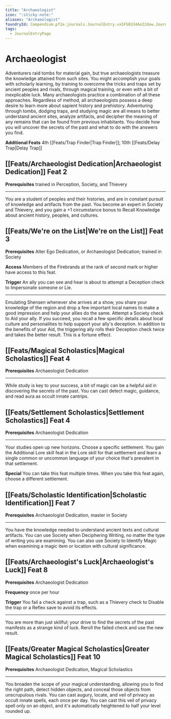 ```yaml
---
title: "Archaeologist"
icon: ":sticky-note:"
aliases: "Archaeologist"
foundryId: Compendium.pf2e.journals.JournalEntry.vx5FGEG34AxI2dow.JournalEntryPage.O79hOcsaQyj3aQC5
tags:
  - JournalEntryPage
---
```


# Archaeologist
Adventurers raid tombs for material gain, but true archaeologists treasure the knowledge attained from such sites. You might accomplish your goals with scholarly learning, by training to overcome the tricks and traps set by ancient peoples and rivals, through magical training, or even with a bit of inexplicable luck. Many archaeologists practice a combination of all these approaches. Regardless of method, all archaeologists possess a deep desire to learn more about sapient history and prehistory. Adventuring through tombs, dodging traps, and studying magic are all means to better understand ancient sites, analyze artifacts, and decipher the meaning of any remains that can be found from previous inhabitants. You decide how you will uncover the secrets of the past and what to do with the answers you find.

**Additional Feats** 4th [[Feats/Trap Finder|Trap Finder]]; 10th [[Feats/Delay Trap|Delay Trap]]

## [[Feats/Archaeologist Dedication|Archaeologist Dedication]] Feat 2

**Prerequisites** trained in Perception, Society, and Thievery

* * *

You are a student of peoples and their histories, and are in constant pursuit of knowledge and artifacts from the past. You become an expert in Society and Thievery, and you gain a +1 circumstance bonus to Recall Knowledge about ancient history, peoples, and cultures.

## [[Feats/We're on the List|We're on the List]] Feat 3

**Prerequisites** Alter Ego Dedication, or Archaeologist Dedication; trained in Society

**Access** Members of the Firebrands at the rank of second mark or higher have access to this feat.

**Trigger** An ally you can see and hear is about to attempt a Deception check to Impersonate someone or Lie.

* * *

Emulating Shensen whenever she arrives at a show, you share your knowledge of the region and drop a few important local names to make a good impression and help your allies do the same. Attempt a Society check to Aid your ally. If you succeed, you recall a few specific details about local culture and personalities to help support your ally's deception. In addition to the benefits of your Aid, the triggering ally rolls their Deception check twice and takes the better result. This is a fortune effect.

## [[Feats/Magical Scholastics|Magical Scholastics]] Feat 4

**Prerequisites** Archaeologist Dedication

* * *

While study is key to your success, a bit of magic can be a helpful aid in discovering the secrets of the past. You can cast detect magic, guidance, and read aura as occult innate cantrips.

## [[Feats/Settlement Scholastics|Settlement Scholastics]] Feat 4

**Prerequisites** Archaeologist Dedication

* * *

Your studies open up new horizons. Choose a specific settlement. You gain the Additional Lore skill feat in the Lore skill for that settlement and learn a single common or uncommon language of your choice that's prevalent in that settlement.

**Special** You can take this feat multiple times. When you take this feat again, choose a different settlement.

## [[Feats/Scholastic Identification|Scholastic Identification]] Feat 7

**Prerequisites** Archaeologist Dedication, master in Society

* * *

You have the knowledge needed to understand ancient texts and cultural artifacts. You can use Society when Deciphering Writing, no matter the type of writing you are examining. You can also use Society to Identify Magic when examining a magic item or location with cultural significance.

## [[Feats/Archaeologist's Luck|Archaeologist's Luck]] Feat 8

**Prerequisites** Archaeologist Dedication

**Frequency** once per hour

**Trigger** You fail a check against a trap, such as a Thievery check to Disable the trap or a Reflex save to avoid its effects.

* * *

You are more than just skillful; your drive to find the secrets of the past manifests as a strange kind of luck. Reroll the failed check and use the new result.

## [[Feats/Greater Magical Scholastics|Greater Magical Scholastics]] Feat 10

**Prerequisites** Archaeologist Dedication, Magical Scholastics

* * *

You broaden the scope of your magical understanding, allowing you to find the right path, detect hidden objects, and conceal those objects from unscrupulous rivals. You can cast augury, locate, and veil of privacy as occult innate spells, each once per day. You can cast this veil of privacy spell only on an object, and it's automatically heightened to half your level rounded up.